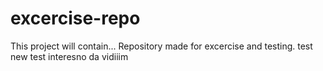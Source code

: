 # excercise-repo
This project will contain...
Repository made for excercise and testing.
test
new test
interesno
da vidiiim